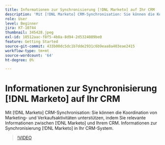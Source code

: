 ```yaml
---
title: Informationen zur Synchronisierung [!DNL Marketo] auf Ihr CRM
description: 'Mit [!DNL Marketo] CRM-Synchronisation: Sie können die Koordination von Marketing- und Verkaufsaktivitäten unterstützen, indem Sie relevante Informationen zwischen [!DNL Marketo] und Ihrem CRM. Informationen zur Synchronisierung [!DNL Marketo] in Ihr CRM-System.'
role: User
level: Beginner
jira: KT-10744
thumbnail: 345428.jpeg
exl-id: 18512aac-f8f5-4b8a-8d94-2d5324089be0
feature: Getting Started
source-git-commit: 433b00dc5dc1b7dde2931c6b9eaa8a403eae2415
workflow-type: tm+mt
source-wordcount: '64'
ht-degree: 0%

---
```


# Informationen zur Synchronisierung [!DNL Marketo] auf Ihr CRM

Mit [!DNL Marketo] CRM-Synchronisation: Sie können die Koordination von Marketing- und Verkaufsaktivitäten unterstützen, indem Sie relevante Informationen zwischen [!DNL Marketo] und Ihrem CRM. Informationen zur Synchronisierung [!DNL Marketo] in Ihr CRM-System.

>[!VIDEO](https://video.tv.adobe.com/v/345428/?quality=12&learn=on)
